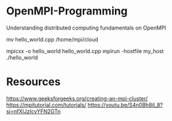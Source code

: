 # OpenMPI-Programming
Understanding distributed computing fundamentals on OpenMPI


mv hello_world.cpp /home/mpi/cloud

mpicxx -o hello_world hello_world.cpp
mpirun -hostfile my_host ./hello_world

# Resources
https://www.geeksforgeeks.org/creating-an-mpi-cluster/
https://mpitutorial.com/tutorials/
https://youtu.be/S4n0Bh8iI_8?si=nfXIJzIcyYFN2GTn
